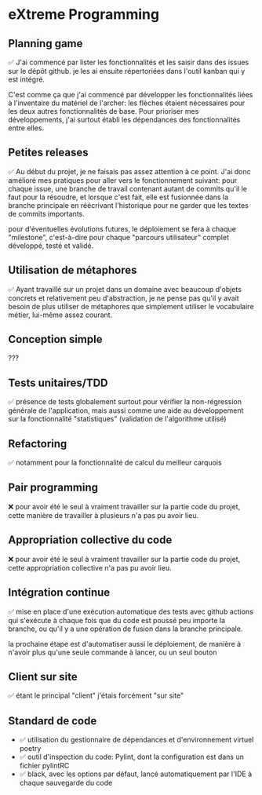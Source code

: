 # eXtreme Programming

## Planning game
✅ J'ai commencé par lister les fonctionnalités et les saisir dans des issues sur le dépôt github. je les ai ensuite répertoriées dans l'outil kanban qui y est intégré. 

C'est comme ça que j'ai commencé par développer les fonctionnalités liées à l'inventaire du matériel de l'archer: les flèches étaient nécessaires pour les deux autres fonctionnalités de base. Pour prioriser mes développements, j'ai surtout établi les dépendances des fonctionnalités entre elles.

## Petites releases
✅ Au début du projet, je ne faisais pas assez attention à ce point. J'ai donc amélioré mes pratiques pour aller vers le fonctionnement suivant: pour chaque issue, une branche de travail contenant autant de commits qu'il le faut pour la résoudre, et lorsque c'est fait, elle est fusionnée dans la branche principale en réécrivant l'historique pour ne garder que les textes de commits importants.

pour d'éventuelles évolutions futures, le déploiement se fera à chaque "milestone", c'est-à-dire pour chaque "parcours utilisateur" complet développé, testé et validé.

## Utilisation de métaphores
✅ Ayant travaillé sur un projet dans un domaine avec beaucoup d'objets concrets et relativement peu d'abstraction, je ne pense pas qu'il y avait besoin de plus utiliser de métaphores que simplement utiliser le vocabulaire métier, lui-même assez courant.

## Conception simple

???

## Tests unitaires/TDD
✅ présence de tests globalement surtout pour vérifier la non-régression générale de l'application, mais aussi comme une aide au développement sur la fonctionnalité "statistiques" (validation de l'algorithme utilisé)

## Refactoring
✅ notamment pour la fonctionnalité de calcul du meilleur carquois

## Pair programming
❌ pour avoir été le seul à vraiment travailler sur la partie code du projet, cette manière de travailler à plusieurs n'a pas pu avoir lieu. 

## Appropriation collective du code
❌ pour avoir été le seul à vraiment travailler sur la partie code du projet, cette appropriation collective n'a pas pu avoir lieu.

## Intégration continue
✅ mise en place d'une exécution automatique des tests avec github actions qui s'exécute à chaque fois que du code est poussé peu importe la branche, ou qu'il y a une opération de fusion dans la branche principale.

la prochaine étape est d'automatiser aussi le déploiement, de manière à n'avoir plus qu'une seule commande à lancer, ou un seul bouton

## Client sur site
✅ étant le principal "client" j'étais forcément "sur site"

## Standard de code
- ✅ utilisation du gestionnaire de dépendances et d'environnement virtuel poetry
- ✅ outil d'inspection du code: Pylint, dont la configuration est dans un fichier pylintRC
- ✅ black, avec les options par défaut, lancé automatiquement par l'IDE à chaque sauvegarde du code